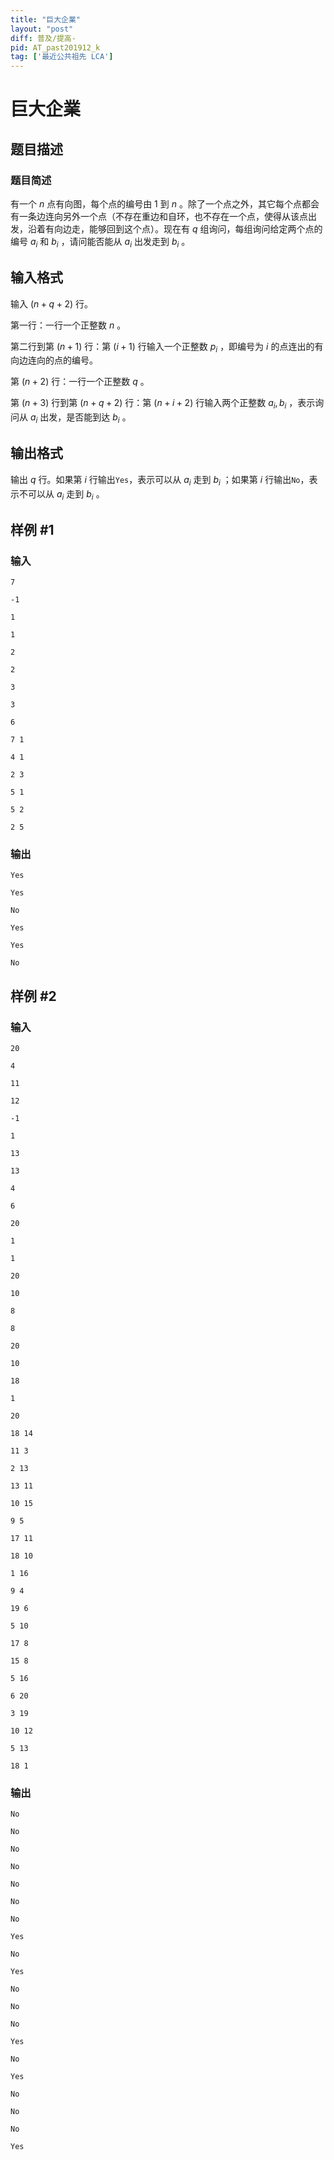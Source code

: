 ```yaml
---
title: "巨大企業"
layout: "post"
diff: 普及/提高-
pid: AT_past201912_k
tag: ['最近公共祖先 LCA']
---
```


# 巨大企業

## 题目描述

### 题目简述

有一个 $n$ 点有向图，每个点的编号由 $1$ 到 $n$ 。除了一个点之外，其它每个点都会有一条边连向另外一个点（不存在重边和自环，也不存在一个点，使得从该点出发，沿着有向边走，能够回到这个点）。现在有 $q$ 组询问，每组询问给定两个点的编号 $a_i$ 和 $b_i$ ，请问能否能从 $a_i$ 出发走到 $b_i$ 。

## 输入格式

输入 $(n+q+2)$ 行。

第一行：一行一个正整数 $n$ 。

第二行到第 $(n+1)$ 行：第 $(i+1)$ 行输入一个正整数 $p_i$ ，即编号为 $i$ 的点连出的有向边连向的点的编号。

第 $(n+2)$ 行：一行一个正整数 $q$ 。

第 $(n+3)$ 行到第 $(n+q+2)$ 行：第 $(n+i+2)$ 行输入两个正整数 $a_i,b_i$ ，表示询问从 $a_i$ 出发，是否能到达 $b_i$ 。

## 输出格式

输出 $q$ 行。如果第 $i$ 行输出`Yes`，表示可以从 $a_i$ 走到 $b_i$ ；如果第 $i$ 行输出`No`，表示不可以从 $a_i$ 走到 $b_i$ 。

## 样例 #1

### 输入

```
7
-1
1
1
2
2
3
3
6
7 1
4 1
2 3
5 1
5 2
2 5
```

### 输出

```
Yes
Yes
No
Yes
Yes
No
```

## 样例 #2

### 输入

```
20
4
11
12
-1
1
13
13
4
6
20
1
1
20
10
8
8
20
10
18
1
20
18 14
11 3
2 13
13 11
10 15
9 5
17 11
18 10
1 16
9 4
19 6
5 10
17 8
15 8
5 16
6 20
3 19
10 12
5 13
18 1
```

### 输出

```
No
No
No
No
No
No
No
Yes
No
Yes
No
No
No
Yes
No
Yes
No
No
No
Yes
```

